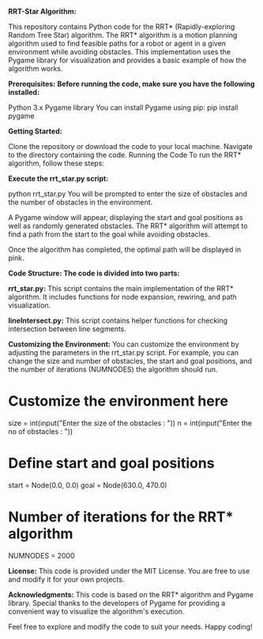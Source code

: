 **RRT-Star Algorithm:**

This repository contains Python code for the RRT* (Rapidly-exploring Random Tree Star) algorithm. The RRT* algorithm is a motion planning algorithm used to find feasible paths for a robot or agent in a given environment while avoiding obstacles. This implementation uses the Pygame library for visualization and provides a basic example of how the algorithm works.

**Prerequisites:**
**Before running the code, make sure you have the following installed:**

Python 3.x
Pygame library
You can install Pygame using pip:
pip install pygame

**Getting Started:**

Clone the repository or download the code to your local machine.
Navigate to the directory containing the code.
Running the Code
To run the RRT* algorithm, follow these steps:

**Execute the rrt_star.py script:**

python rrt_star.py
You will be prompted to enter the size of obstacles and the number of obstacles in the environment.

A Pygame window will appear, displaying the start and goal positions as well as randomly generated obstacles. The RRT* algorithm will attempt to find a path from the start to the goal while avoiding obstacles.

Once the algorithm has completed, the optimal path will be displayed in pink.

**Code Structure:
The code is divided into two parts:**

**rrt_star.py:** This script contains the main implementation of the RRT* algorithm. It includes functions for node expansion, rewiring, and path visualization.

**lineIntersect.py:** This script contains helper functions for checking intersection between line segments.

**Customizing the Environment:**
You can customize the environment by adjusting the parameters in the rrt_star.py script. For example, you can change the size and number of obstacles, the start and goal positions, and the number of iterations (NUMNODES) the algorithm should run.

# Customize the environment here
size = int(input("Enter the size of the obstacles : "))
n = int(input("Enter the no of obstacles : "))

# Define start and goal positions
start = Node(0.0, 0.0)
goal = Node(630.0, 470.0)

# Number of iterations for the RRT* algorithm
NUMNODES = 2000

**License:**
This code is provided under the MIT License. You are free to use and modify it for your own projects.

**Acknowledgments:**
This code is based on the RRT* algorithm and Pygame library. Special thanks to the developers of Pygame for providing a convenient way to visualize the algorithm's execution.

Feel free to explore and modify the code to suit your needs. Happy coding!
